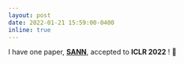 ```yaml
---
layout: post
date: 2022-01-21 15:59:00-0400
inline: true
---
```


I have one paper, <strong>[SANN](https://dedekinds.github.io/)</strong>,
 accepted to <b>ICLR 2022</b> ! 🚀
